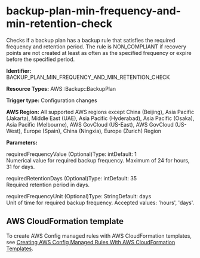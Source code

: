 # backup\-plan\-min\-frequency\-and\-min\-retention\-check<a name="backup-plan-min-frequency-and-min-retention-check"></a>

Checks if a backup plan has a backup rule that satisfies the required frequency and retention period\. The rule is NON\_COMPLIANT if recovery points are not created at least as often as the specified frequency or expire before the specified period\. 

**Identifier:** BACKUP\_PLAN\_MIN\_FREQUENCY\_AND\_MIN\_RETENTION\_CHECK

**Resource Types:** AWS::Backup::BackupPlan

**Trigger type:** Configuration changes

**AWS Region:** All supported AWS regions except China \(Beijing\), Asia Pacific \(Jakarta\), Middle East \(UAE\), Asia Pacific \(Hyderabad\), Asia Pacific \(Osaka\), Asia Pacific \(Melbourne\), AWS GovCloud \(US\-East\), AWS GovCloud \(US\-West\), Europe \(Spain\), China \(Ningxia\), Europe \(Zurich\) Region

**Parameters:**

requiredFrequencyValue \(Optional\)Type: intDefault: 1  
Numerical value for required backup frequency\. Maximum of 24 for hours, 31 for days\.

requiredRetentionDays \(Optional\)Type: intDefault: 35  
Required retention period in days\.

requiredFrequencyUnit \(Optional\)Type: StringDefault: days  
Unit of time for required backup frequency\. Accepted values: 'hours', 'days'\.

## AWS CloudFormation template<a name="w2aac12c33c15b9c57c17"></a>

To create AWS Config managed rules with AWS CloudFormation templates, see [Creating AWS Config Managed Rules With AWS CloudFormation Templates](aws-config-managed-rules-cloudformation-templates.md)\.